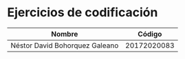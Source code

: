 Ejercicios de codificación
============
Nombre | Código
--|--
Néstor David Bohorquez Galeano | 20172020083
